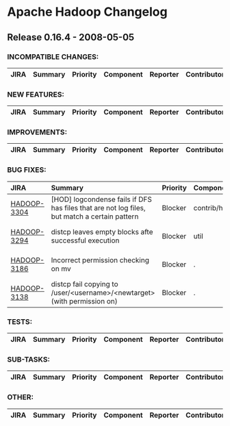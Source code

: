 
<!---
# Licensed to the Apache Software Foundation (ASF) under one
# or more contributor license agreements.  See the NOTICE file
# distributed with this work for additional information
# regarding copyright ownership.  The ASF licenses this file
# to you under the Apache License, Version 2.0 (the
# "License"); you may not use this file except in compliance
# with the License.  You may obtain a copy of the License at
#
#     http://www.apache.org/licenses/LICENSE-2.0
#
# Unless required by applicable law or agreed to in writing, software
# distributed under the License is distributed on an "AS IS" BASIS,
# WITHOUT WARRANTIES OR CONDITIONS OF ANY KIND, either express or implied.
# See the License for the specific language governing permissions and
# limitations under the License.
-->
# Apache Hadoop Changelog

## Release 0.16.4 - 2008-05-05

### INCOMPATIBLE CHANGES:

| JIRA | Summary | Priority | Component | Reporter | Contributor |
|:---- |:---- | :--- |:---- |:---- |:---- |


### NEW FEATURES:

| JIRA | Summary | Priority | Component | Reporter | Contributor |
|:---- |:---- | :--- |:---- |:---- |:---- |


### IMPROVEMENTS:

| JIRA | Summary | Priority | Component | Reporter | Contributor |
|:---- |:---- | :--- |:---- |:---- |:---- |


### BUG FIXES:

| JIRA | Summary | Priority | Component | Reporter | Contributor |
|:---- |:---- | :--- |:---- |:---- |:---- |
| [HADOOP-3304](https://issues.apache.org/jira/browse/HADOOP-3304) | [HOD] logcondense fails if DFS has files that are not log files, but match a certain pattern |  Blocker | contrib/hod | Hemanth Yamijala | Hemanth Yamijala |
| [HADOOP-3294](https://issues.apache.org/jira/browse/HADOOP-3294) | distcp leaves empty blocks afte successful execution |  Blocker | util | Christian Kunz | Tsz Wo Nicholas Sze |
| [HADOOP-3186](https://issues.apache.org/jira/browse/HADOOP-3186) | Incorrect permission checking on  mv |  Blocker | . | Koji Noguchi | Tsz Wo Nicholas Sze |
| [HADOOP-3138](https://issues.apache.org/jira/browse/HADOOP-3138) | distcp fail copying to /user/\<username\>/\<newtarget\> (with permission on) |  Blocker | . | Koji Noguchi | Raghu Angadi |


### TESTS:

| JIRA | Summary | Priority | Component | Reporter | Contributor |
|:---- |:---- | :--- |:---- |:---- |:---- |


### SUB-TASKS:

| JIRA | Summary | Priority | Component | Reporter | Contributor |
|:---- |:---- | :--- |:---- |:---- |:---- |


### OTHER:

| JIRA | Summary | Priority | Component | Reporter | Contributor |
|:---- |:---- | :--- |:---- |:---- |:---- |


